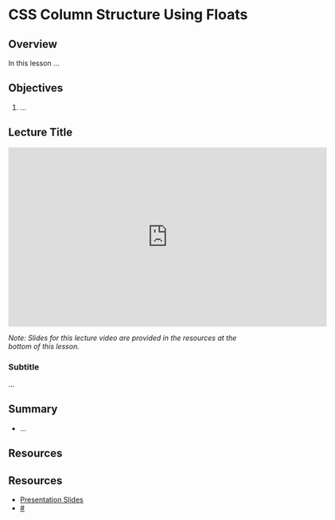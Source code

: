 # CSS Column Structure Using Floats

## Overview

In this lesson ...

## Objectives

1. ...

## Lecture Title

<iframe width="640" height="360" src="https://www.youtube.com/embed/videoseries?list=PLj148bJp5wiywPPfLywS2m2neYodtzsER" frameborder="0" allowfullscreen></iframe>

*Note: Slides for this lecture video are provided in the resources at the bottom of this lesson.*

### Subtitle 

...

## Summary

- ...

## Resources

## Resources

- [Presentation Slides](https://docs.google.com/presentation/d/1UTUWDczUiDZ6byuhyHv0L3zJXQjdlnZheZXhRVLOL3Q/edit?usp=sharing)
- [#](#)
